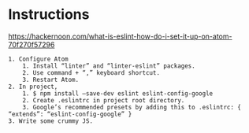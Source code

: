 # Instructions

https://hackernoon.com/what-is-eslint-how-do-i-set-it-up-on-atom-70f270f57296

```
1. Configure Atom
    1. Install “linter” and “linter-eslint” packages.
    2. Use command + “,” keyboard shortcut.
    3. Restart Atom.
2. In project,
    1. $ npm install —save-dev eslint eslint-config-google
    2. Create .eslintrc in project root directory.
    3. Google’s recommended presets by adding this to .eslintrc: { “extends”: “eslint-config-google” }
3. Write some crummy JS.
```
